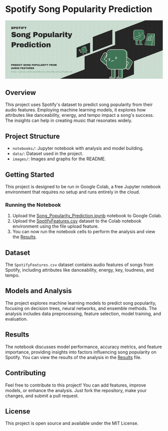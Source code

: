 # Spotify Song Popularity Prediction

![Spotify Song Popularity Prediction Banner](images/sspBanner.gif)

## Overview

This project uses Spotify's dataset to predict song popularity from their audio features. Employing machine learning models, it explores how attributes like danceability, energy, and tempo impact a song's success. The insights can help in creating music that resonates widely.

## Project Structure

- `notebooks/`: Jupyter notebook with analysis and model building.
- `data/`: Dataset used in the project.
- `images/`: Images and graphs for the README.

## Getting Started

This project is designed to be run in Google Colab, a free Jupyter notebook environment that requires no setup and runs entirely in the cloud.

### Running the Notebook

1. Upload the [Song_Popularity_Prediction.ipynb](notebooks/Song_Popularity_Prediction.ipynb) notebook to Google Colab.
2. Upload the [SpotifyFeatures.csv](data/SpotifyFeatures.csv) dataset to the Colab notebook environment using the file upload feature.
3. You can now run the notebook cells to perform the analysis and view the [Results](Song_Popularity_Prediction_Results.md).

## Dataset

The `SpotifyFeatures.csv` dataset contains audio features of songs from Spotify, including attributes like danceability, energy, key, loudness, and tempo.

## Models and Analysis

The project explores machine learning models to predict song popularity, focusing on decision trees, neural networks, and ensemble methods. The analysis includes data preprocessing, feature selection, model training, and evaluation.

## Results

The notebook discusses model performance, accuracy metrics, and feature importance, providing insights into factors influencing song popularity on Spotify. You can view the results of the analysis in the [Results](Song_Popularity_Prediction_Results.md) file.

## Contributing

Feel free to contribute to this project! You can add features, improve models, or enhance the analysis. Just fork the repository, make your changes, and submit a pull request.

## License

This project is open source and available under the MIT License.
